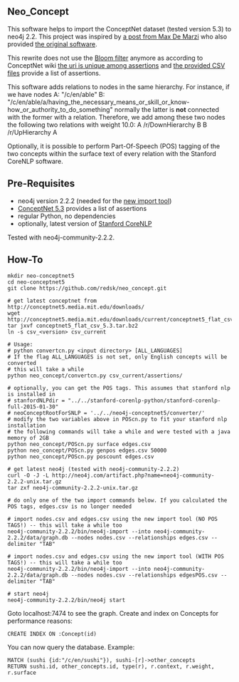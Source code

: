 Neo_Concept
-----------

This software helps to import the ConceptNet dataset (tested version 5.3) to neo4j 2.2. 
This project was inspired by [a post from Max De Marzi](http://maxdemarzi.com/2013/05/13/knowledge-bases-in-neo4j/) who also provided [the original software](https://github.com/maxdemarzi/neo_concept).

This rewrite does not use the [Bloom filter](http://en.wikipedia.org/wiki/Bloom_filter) anymore as according to ConceptNet wiki [the uri is unique among assertions](https://github.com/commonsense/conceptnet5/wiki/Edges) and [the provided CSV files](http://conceptnet5.media.mit.edu/downloads/current/) provide a list of assertions. 

This software adds relations to nodes in the same hierarchy. For instance, if we have nodes
A: "/c/en/able"
B: "/c/en/able/a/having_the_necessary_means_or_skill_or_know-how_or_authority_to_do_something"
normally the latter is **not** connected with the former with a relation. Therefore, we add among these two nodes the following two relations with weight 10.0:
A /r/DownHierarchy B
B /r/UpHierarchy A

Optionally, it is possible to perform Part-Of-Speech (POS) tagging of the two concepts within the surface text of every relation with the Stanford CoreNLP software. 

Pre-Requisites
--------------

- neo4j version 2.2.2 (needed for the [new import tool](http://neo4j.com/docs/2.2.2/import-tool.html))
- [ConceptNet 5.3](http://conceptnet5.media.mit.edu/downloads/current/) provides a list of assertions
- regular Python, no dependencies
- optionally, latest version of [Stanford CoreNLP](http://nlp.stanford.edu/software/corenlp.shtml)

Tested with neo4j-community-2.2.2.

How-To 
-------------------

    mkdir neo-conceptnet5
    cd neo-conceptnet5
    git clone https://github.com/redsk/neo_concept.git

    # get latest conceptnet from http://conceptnet5.media.mit.edu/downloads/
    wget http://conceptnet5.media.mit.edu/downloads/current/conceptnet5_flat_csv_5.3.tar.bz2
    tar jxvf conceptnet5_flat_csv_5.3.tar.bz2
    ln -s csv_<version> csv_current

    # Usage:
    # python convertcn.py <input directory> [ALL_LANGUAGES]
    # If the flag ALL_LANGUAGES is not set, only English concepts will be converted
    # this will take a while
    python neo_concept/convertcn.py csv_current/assertions/

    # optionally, you can get the POS tags. This assumes that stanford nlp is installed in
    # stanfordNLPdir = "../../stanford-corenlp-python/stanford-corenlp-full-2015-01-30"
    # neoConceptRootForSNLP = '../../neo4j-conceptnet5/converter/'
    # modify the two variables above in POScn.py to fit your stanford nlp installation
    # the following commands will take a while and were tested with a java memory of 2GB
    python neo_concept/POScn.py surface edges.csv
    python neo_concept/POScn.py genpos edges.csv 50000
    python neo_concept/POScn.py poscount edges.csv

    # get latest neo4j (tested with neo4j-community-2.2.2)
    curl -O -J -L http://neo4j.com/artifact.php?name=neo4j-community-2.2.2-unix.tar.gz
    tar zxf neo4j-community-2.2.2-unix.tar.gz

    # do only one of the two import commands below. If you calculated the POS tags, edges.csv is no longer needed

    # import nodes.csv and edges.csv using the new import tool (NO POS TAGS!) -- this will take a while too
    neo4j-community-2.2.2/bin/neo4j-import --into neo4j-community-2.2.2/data/graph.db --nodes nodes.csv --relationships edges.csv --delimiter "TAB"

    # import nodes.csv and edges.csv using the new import tool (WITH POS TAGS!) -- this will take a while too
    neo4j-community-2.2.2/bin/neo4j-import --into neo4j-community-2.2.2/data/graph.db --nodes nodes.csv --relationships edgesPOS.csv --delimiter "TAB"

    # start neo4j
    neo4j-community-2.2.2/bin/neo4j start


Goto localhost:7474 to see the graph. Create and index on Concepts for performance reasons:

    CREATE INDEX ON :Concept(id)

You can now query the database. Example:

    MATCH (sushi {id:"/c/en/sushi"}), sushi-[r]->other_concepts
    RETURN sushi.id, other_concepts.id, type(r), r.context, r.weight, r.surface

